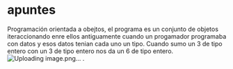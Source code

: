 # apuntes
Programación orientada a obejtos, el programa es un conjunto de objetos iteraccionando enre ellos
antiguamente cuando un progamador programaba con datos y esos datos tenian cada uno un tipo.
Cuando sumo un 3 de tipo entero con un 3 de tipo entero nos da un 6 de tipo entero. 
![Uploading image.png…]()
.
